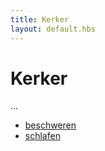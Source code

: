 ```yaml
---
title: Kerker
layout: default.hbs
---
```


# Kerker

...

* [beschweren](/kerker/beschweren)
* [schlafen](/kerker/schlafen)


